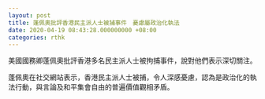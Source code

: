 ```yaml
---
layout: post
title: 蓬佩奧批評香港民主派人士被捕事件　憂慮屬政治化執法
date: 2020-04-19 08:43:28.000000000 +08:00
categories: rthk
---
```


美國國務卿蓬佩奧批評香港多名民主派人士被拘捕事件，說對他們表示深切關注。

蓬佩奧在社交網站表示，香港民主派人士被捕，令人深感憂慮，認為是政治化的執法行動，與言論及和平集會自由的普遍價值觀相矛盾。
